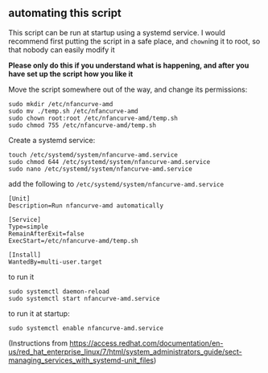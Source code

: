 ## automating this script
This script can be run at startup using a systemd service. I would recommend first putting the script in a safe place, and `chown`ing it to root, so that nobody can easily modify it

**Please only do this if you understand what is happening, and after you have set up the script how you like it**

Move the script somewhere out of the way, and change its permissions:
```
sudo mkdir /etc/nfancurve-amd
sudo mv ./temp.sh /etc/nfancurve-amd
sudo chown root:root /etc/nfancurve-amd/temp.sh
sudo chmod 755 /etc/nfancurve-amd/temp.sh
```
Create a systemd service:
```
touch /etc/systemd/system/nfancurve-amd.service
sudo chmod 644 /etc/systemd/system/nfancurve-amd.service
sudo nano /etc/systemd/system/nfancurve-amd.service
```
add the following to `/etc/systemd/system/nfancurve-amd.service`

```
[Unit]
Description=Run nfancurve-amd automatically

[Service]
Type=simple
RemainAfterExit=false
ExecStart=/etc/nfancurve-amd/temp.sh

[Install]
WantedBy=multi-user.target
```

to run it
```
sudo systemctl daemon-reload
sudo systemctl start nfancurve-amd.service
```
to run it at startup:
```
sudo systemctl enable nfancurve-amd.service
```

(Instructions from https://access.redhat.com/documentation/en-us/red_hat_enterprise_linux/7/html/system_administrators_guide/sect-managing_services_with_systemd-unit_files)
